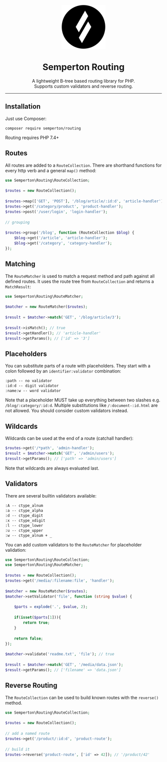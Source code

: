 <div align="center">
<a href="https://github.com/semperton">
<img width="140" src="https://raw.githubusercontent.com/semperton/.github/main/readme-logo.svg" alt="Semperton">
</a>
<h1>Semperton Routing</h1>
<p>A lightweight B-tree based routing library for PHP.<br>Supports custom validators and reverse routing.</p>
</div>

---

## Installation

Just use Composer:

```
composer require semperton/routing
```
Routing requires PHP 7.4+

## Routes

All routes are added to a ```RouteCollection```. There are shorthand functions for every http verb and a general ```map()``` method:
```php
use Semperton\Routing\RouteCollection;

$routes = new RouteCollection();

$routes->map(['GET', 'POST'], '/blog/article/:id:d', 'article-handler');
$routes->get('/category/product', 'product-handler');
$routes->post('/user/login', 'login-handler');

// grouping

$routes->group('/blog', function (RouteCollection $blog) {
	$blog->get('/article', 'article-handler');
	$blog->get('/category', 'category-handler');
});
```

## Matching

The ```RouteMatcher``` is used to match a request method and path against all defined routes. It uses the route tree from ```RouteCollection``` and returns a ```MatchResult```:
```php
use Semperton\Routing\RouteMatcher;

$matcher = new RouteMatcher($routes);

$result = $matcher->match('GET', '/blog/article/3');

$result->isMatch(); // true
$result->getHandler(); // 'article-handler'
$result->getParams(); // ['id' => '3']
```

## Placeholders

You can substitute parts of a route with placeholders. They start with a colon followed by an ```identifier:validator``` combination:
```
:path -- no validator
:id:d -- digit validator
:name:w -- word validator
```

Note that a placeholder MUST take up everything between two slashes e.g. ```/blog/:category/:id:d```.
Multiple substitutions like ```/:document-:id.html``` are not allowed. You should consider custom validators instead.

## Wildcards

Wildcards can be used at the end of a route (catchall handler):
```php
$routes->get('/*path', 'admin-handler');
$result = $matcher->match('GET', '/admin/users');
$result->getParams(); // ['path' => 'admin/users']
```
Note that wildcards are always evaluated last.

## Validators

There are several builtin validators available:
```
:A -- ctype_alnum
:a -- ctype_alpha
:d -- ctype_digit
:x -- ctype_xdigit
:l -- ctype_lower
:u -- ctype_upper
:w -- ctype_alnum + _
```

You can add custom validators to the ```RouteMatcher``` for placeholder validation:
```php
use Semperton\Routing\RouteCollection;
use Semperton\Routing\RouteMatcher;

$routes = new RouteCollection();
$routes->get('/media/:filename:file', 'handler');

$matcher = new RouteMatcher($routes);
$matcher->setValidator('file', function (string $value) {

	$parts = explode('.', $value, 2);

	if(isset($parts[1])){
		return true;
	}

	return false;
});

$matcher->validate('readme.txt', 'file'); // true

$result = $matcher->match('GET', '/media/data.json');
$result->getParams(); // ['filename' => 'data.json']
```

## Reverse Routing

The ```RouteCollection``` can be used to build known routes with the ```reverse()``` method.
```php
use Semperton\Routing\RouteCollection;

$routes = new RouteCollection();

// add a named route
$routes->get('/product/:id:d', 'product-route');

// build it
$routes->reverse('product-route', ['id' => 42]); // '/product/42'
```
